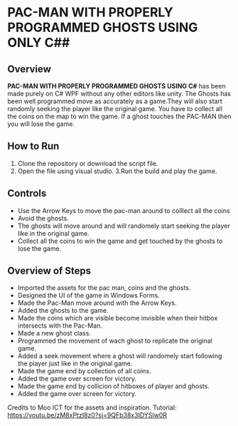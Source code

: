 # PAC-MAN WITH PROPERLY PROGRAMMED GHOSTS USING ONLY C##

## Overview
**PAC-MAN WITH PROPERLY PROGRAMMED GHOSTS USING C#** has been made purely on C# WPF without any other editors like unity. The Ghosts has been well programmed move as accurately as a game.They will also start randomly seeking the player like the original game. You have to collect all the coins on the map to win the game. 
If a ghost touches the PAC-MAN then you will lose the game.

## How to Run
1. Clone the repository or download the script file.
2. Open the file using visual studio.
3.Run the build and play the game.
   

## Controls 
- Use the Arrow Keys to move the pac-man around to colllect all the coins
- Avoid the ghosts.
- The ghosts will move around and will randomely start seeking the player like in the original game.
- Collect all the coins to win the game and get touched by the ghosts to lose the game.



## Overview of Steps
- Imported the assets for the pac man, coins and the ghosts.
- Designed the UI of the game in Windows Forms.
- Made the Pac-Man move around with the Arrow Keys.
- Added the ghosts to the game.
- Made the coins which are visible become invisible when their hitbox intersects with the Pac-Man.
- Made a new ghost class.
- Programmed the movement of wach ghost to replicate the original game.
- Added a seek movement where a ghost will randomely start following the player just like in the original game.
- Made the game end by collection of all coins.
- Added the game over screen for victory.
- Made the game end by collicion of hitboxes of player and ghosts.
- Added the game over screen for victory.



Credits to Moo ICT for the assets and inspiration.
Tutorial:
    https://youtu.be/zM8xPtzI8z0?si=9QFb38x3IDYSlw0R
